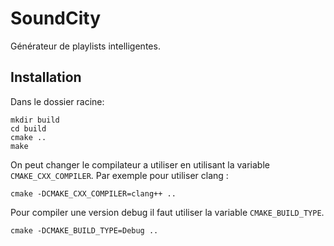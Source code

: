 SoundCity
=========

Générateur de playlists intelligentes.

Installation
------------

Dans le dossier racine:

    mkdir build
    cd build
    cmake ..
    make

On peut changer le compilateur a utiliser en utilisant la variable `CMAKE_CXX_COMPILER`.
Par exemple pour utiliser clang :

    cmake -DCMAKE_CXX_COMPILER=clang++ ..

Pour compiler une version debug il faut utiliser la variable `CMAKE_BUILD_TYPE`.

    cmake -DCMAKE_BUILD_TYPE=Debug ..
